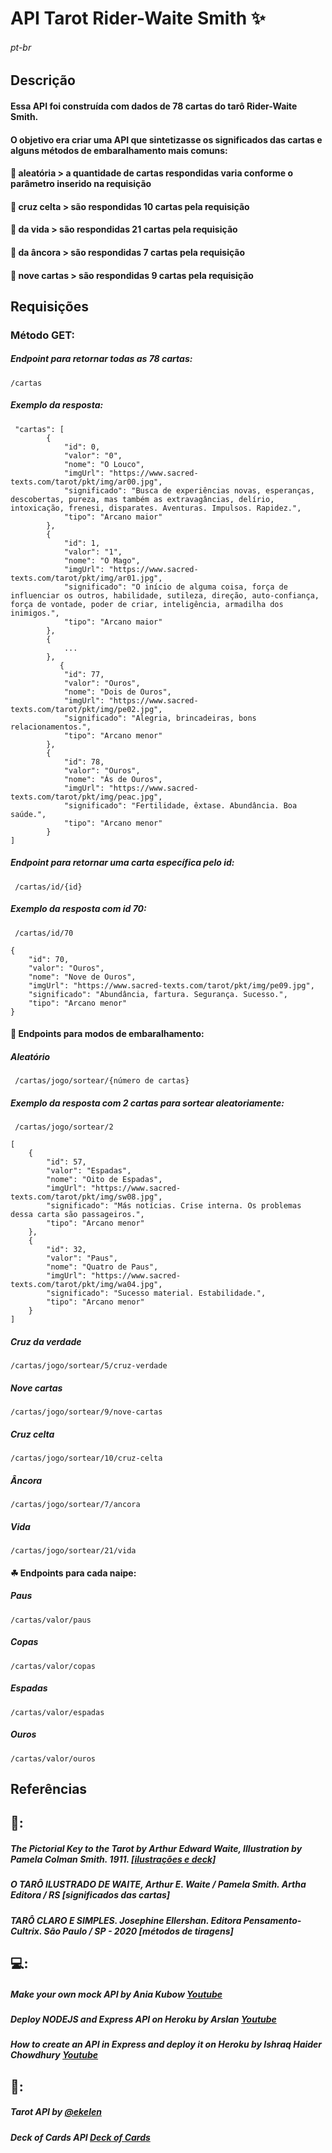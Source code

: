 # API Tarot Rider-Waite Smith ✨
###### pt-br

## Descrição
#### Essa API foi construída com dados de 78 cartas do tarô Rider-Waite Smith.
#### O objetivo era criar uma API que sintetizasse os significados das cartas e alguns métodos de embaralhamento mais comuns:
#### 🔮 aleatória >  a quantidade de cartas respondidas varia conforme o parâmetro inserido na requisição
#### 🔮 cruz celta > são respondidas 10 cartas pela requisição
#### 🔮 da vida > são respondidas 21 cartas pela requisição
#### 🔮 da âncora > são respondidas 7 cartas pela requisição
#### 🔮 nove cartas > são respondidas 9 cartas pela requisição

## Requisições
### Método GET:
##### Endpoint para retornar todas as 78 cartas:
``` /cartas ``` 

##### Exemplo da resposta:
```    
 "cartas": [
        {
            "id": 0,
            "valor": "0",
            "nome": "O Louco",
            "imgUrl": "https://www.sacred-texts.com/tarot/pkt/img/ar00.jpg",
            "significado": "Busca de experiências novas, esperanças, descobertas, pureza, mas também as extravagâncias, delírio, intoxicação, frenesi, disparates. Aventuras. Impulsos. Rapidez.",
            "tipo": "Arcano maior"
        },
        {
            "id": 1,
            "valor": "1",
            "nome": "O Mago",
            "imgUrl": "https://www.sacred-texts.com/tarot/pkt/img/ar01.jpg",
            "significado": "O início de alguma coisa, força de influenciar os outros, habilidade, sutileza, direção, auto-confiança, força de vontade, poder de criar, inteligência, armadilha dos inimigos.",
            "tipo": "Arcano maior"
        },
        {
            ...
        },
           {
            "id": 77,
            "valor": "Ouros",
            "nome": "Dois de Ouros",
            "imgUrl": "https://www.sacred-texts.com/tarot/pkt/img/pe02.jpg",
            "significado": "Alegria, brincadeiras, bons relacionamentos.",
            "tipo": "Arcano menor"
        },
        {
            "id": 78,
            "valor": "Ouros",
            "nome": "Ás de Ouros",
            "imgUrl": "https://www.sacred-texts.com/tarot/pkt/img/peac.jpg",
            "significado": "Fertilidade, êxtase. Abundância. Boa saúde.",
            "tipo": "Arcano menor"
        }
]
```
##### Endpoint para retornar uma carta específica pelo id:
``` /cartas/id/{id}``` 
##### Exemplo da resposta com id 70:
``` /cartas/id/70``` 
``` 
{
    "id": 70,
    "valor": "Ouros",
    "nome": "Nove de Ouros",
    "imgUrl": "https://www.sacred-texts.com/tarot/pkt/img/pe09.jpg",
    "significado": "Abundância, fartura. Segurança. Sucesso.",
    "tipo": "Arcano menor"
}
```

#### 🎲 Endpoints para modos de embaralhamento:
##### Aleatório 
``` /cartas/jogo/sortear/{número de cartas}``` 
##### Exemplo da resposta com 2 cartas para sortear aleatoriamente:
``` /cartas/jogo/sortear/2``` 
```
[
    {
        "id": 57,
        "valor": "Espadas",
        "nome": "Oito de Espadas",
        "imgUrl": "https://www.sacred-texts.com/tarot/pkt/img/sw08.jpg",
        "significado": "Más notícias. Crise interna. Os problemas dessa carta são passageiros.",
        "tipo": "Arcano menor"
    },
    {
        "id": 32,
        "valor": "Paus",
        "nome": "Quatro de Paus",
        "imgUrl": "https://www.sacred-texts.com/tarot/pkt/img/wa04.jpg",
        "significado": "Sucesso material. Estabilidade.",
        "tipo": "Arcano menor"
    }
]
```
##### Cruz da verdade
```/cartas/jogo/sortear/5/cruz-verdade```
##### Nove cartas
```/cartas/jogo/sortear/9/nove-cartas```
##### Cruz celta
```/cartas/jogo/sortear/10/cruz-celta```
##### Âncora
```/cartas/jogo/sortear/7/ancora```
##### Vida
```/cartas/jogo/sortear/21/vida```

#### ☘ Endpoints para cada naipe:
##### Paus
```/cartas/valor/paus```
##### Copas
```/cartas/valor/copas```
##### Espadas
```/cartas/valor/espadas```
##### Ouros
```/cartas/valor/ouros```

## Referências 
## 📖:
##### The Pictorial Key to the Tarot by Arthur Edward Waite, Illustration by Pamela Colman Smith. 1911. [[ilustrações e deck]](https://www.sacred-texts.com/tarot/pkt/index.htm/)
##### O TARÔ ILUSTRADO DE WAITE, Arthur E. Waite / Pamela Smith. Artha Editora / RS [significados das cartas]
##### TARÔ CLARO E SIMPLES. Josephine Ellershan. Editora Pensamento-Cultrix. São Paulo / SP - 2020 [métodos de tiragens]
## 💻:
##### Make your own mock API by Ania Kubow [Youtube](https://https://youtu.be/FLnxgSZ0DG4) 
##### Deploy NODEJS and Express API on Heroku by Arslan [Youtube](https://youtu.be/72DYDMP09MM)
##### How to create an API in Express and deploy it on Heroku by Ishraq Haider Chowdhury [Youtube](https://youtu.be/SWbUTOmT-gg)
## 🐙:
##### Tarot API by [@ekelen](https://rws-cards-api.herokuapp.com/)
##### Deck of Cards API [Deck of Cards](https://github.com/crobertsbmw/deckofcards)
